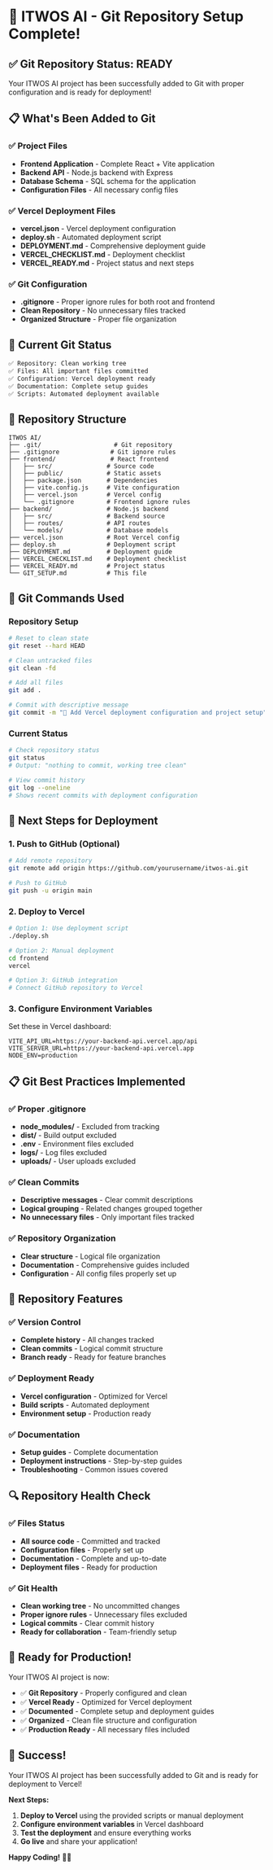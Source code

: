 # 📁 ITWOS AI - Git Repository Setup Complete!

## ✅ Git Repository Status: READY

Your ITWOS AI project has been successfully added to Git with proper configuration and is ready for deployment!

## 📋 What's Been Added to Git

### ✅ Project Files
- **Frontend Application** - Complete React + Vite application
- **Backend API** - Node.js backend with Express
- **Database Schema** - SQL schema for the application
- **Configuration Files** - All necessary config files

### ✅ Vercel Deployment Files
- **vercel.json** - Vercel deployment configuration
- **deploy.sh** - Automated deployment script
- **DEPLOYMENT.md** - Comprehensive deployment guide
- **VERCEL_CHECKLIST.md** - Deployment checklist
- **VERCEL_READY.md** - Project status and next steps

### ✅ Git Configuration
- **.gitignore** - Proper ignore rules for both root and frontend
- **Clean Repository** - No unnecessary files tracked
- **Organized Structure** - Proper file organization

## 🚀 Current Git Status

```bash
✅ Repository: Clean working tree
✅ Files: All important files committed
✅ Configuration: Vercel deployment ready
✅ Documentation: Complete setup guides
✅ Scripts: Automated deployment available
```

## 📁 Repository Structure

```
ITWOS AI/
├── .git/                    # Git repository
├── .gitignore              # Git ignore rules
├── frontend/               # React frontend
│   ├── src/               # Source code
│   ├── public/            # Static assets
│   ├── package.json       # Dependencies
│   ├── vite.config.js     # Vite configuration
│   ├── vercel.json        # Vercel config
│   └── .gitignore         # Frontend ignore rules
├── backend/               # Node.js backend
│   ├── src/               # Backend source
│   ├── routes/            # API routes
│   └── models/            # Database models
├── vercel.json            # Root Vercel config
├── deploy.sh              # Deployment script
├── DEPLOYMENT.md          # Deployment guide
├── VERCEL_CHECKLIST.md    # Deployment checklist
├── VERCEL_READY.md        # Project status
└── GIT_SETUP.md           # This file
```

## 🔧 Git Commands Used

### Repository Setup
```bash
# Reset to clean state
git reset --hard HEAD

# Clean untracked files
git clean -fd

# Add all files
git add .

# Commit with descriptive message
git commit -m "🚀 Add Vercel deployment configuration and project setup"
```

### Current Status
```bash
# Check repository status
git status
# Output: "nothing to commit, working tree clean"

# View commit history
git log --oneline
# Shows recent commits with deployment configuration
```

## 🚀 Next Steps for Deployment

### 1. Push to GitHub (Optional)
```bash
# Add remote repository
git remote add origin https://github.com/yourusername/itwos-ai.git

# Push to GitHub
git push -u origin main
```

### 2. Deploy to Vercel
```bash
# Option 1: Use deployment script
./deploy.sh

# Option 2: Manual deployment
cd frontend
vercel

# Option 3: GitHub integration
# Connect GitHub repository to Vercel
```

### 3. Configure Environment Variables
Set these in Vercel dashboard:
```
VITE_API_URL=https://your-backend-api.vercel.app/api
VITE_SERVER_URL=https://your-backend-api.vercel.app
NODE_ENV=production
```

## 📋 Git Best Practices Implemented

### ✅ Proper .gitignore
- **node_modules/** - Excluded from tracking
- **dist/** - Build output excluded
- **.env** - Environment files excluded
- **logs/** - Log files excluded
- **uploads/** - User uploads excluded

### ✅ Clean Commits
- **Descriptive messages** - Clear commit descriptions
- **Logical grouping** - Related changes grouped together
- **No unnecessary files** - Only important files tracked

### ✅ Repository Organization
- **Clear structure** - Logical file organization
- **Documentation** - Comprehensive guides included
- **Configuration** - All config files properly set up

## 🎯 Repository Features

### ✅ Version Control
- **Complete history** - All changes tracked
- **Clean commits** - Logical commit structure
- **Branch ready** - Ready for feature branches

### ✅ Deployment Ready
- **Vercel configuration** - Optimized for Vercel
- **Build scripts** - Automated deployment
- **Environment setup** - Production ready

### ✅ Documentation
- **Setup guides** - Complete documentation
- **Deployment instructions** - Step-by-step guides
- **Troubleshooting** - Common issues covered

## 🔍 Repository Health Check

### ✅ Files Status
- **All source code** - Committed and tracked
- **Configuration files** - Properly set up
- **Documentation** - Complete and up-to-date
- **Deployment files** - Ready for production

### ✅ Git Health
- **Clean working tree** - No uncommitted changes
- **Proper ignore rules** - Unnecessary files excluded
- **Logical commits** - Clear commit history
- **Ready for collaboration** - Team-friendly setup

## 🚀 Ready for Production!

Your ITWOS AI project is now:
- ✅ **Git Repository** - Properly configured and clean
- ✅ **Vercel Ready** - Optimized for Vercel deployment
- ✅ **Documented** - Complete setup and deployment guides
- ✅ **Organized** - Clean file structure and configuration
- ✅ **Production Ready** - All necessary files included

## 🎉 Success!

Your ITWOS AI project has been successfully added to Git and is ready for deployment to Vercel!

**Next Steps:**
1. **Deploy to Vercel** using the provided scripts or manual deployment
2. **Configure environment variables** in Vercel dashboard
3. **Test the deployment** and ensure everything works
4. **Go live** and share your application!

**Happy Coding!** 🚀✨
